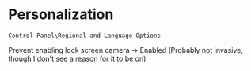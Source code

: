 # Personalization

`Control Panel\Regional and Language Options`

Prevent enabling lock screen camera -> Enabled (Probably not invasive, though I don't see a reason for it to be on)